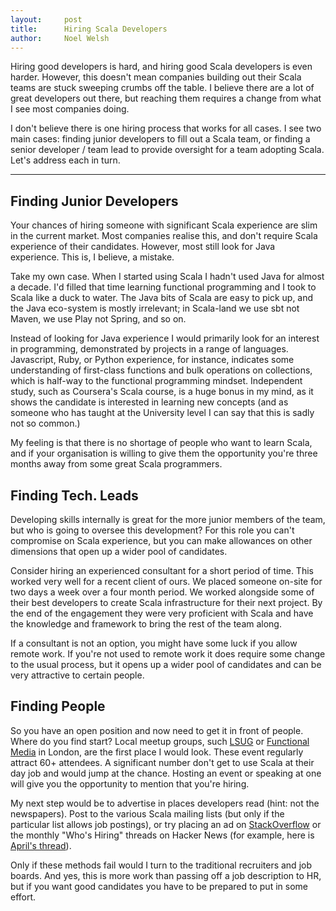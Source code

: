 ```yaml
---
layout:     post
title:      Hiring Scala Developers
author:     Noel Welsh
---
```


Hiring good developers is hard, and hiring good Scala developers is even harder. However, this doesn't mean companies building out their Scala teams are stuck sweeping crumbs off the table. I believe there are a lot of great developers out there, but reaching them requires a change from what I see most companies doing.

I don't believe there is one hiring process that works for all cases. I see two main cases: finding junior developers to fill out a Scala team, or finding a senior developer / team lead to provide oversight for a team adopting Scala. Let's address each in turn.

---

## Finding Junior Developers

Your chances of hiring someone with significant Scala experience are slim in the current market. Most companies realise this, and don't require Scala experience of their candidates. However, most still look for Java experience. This is, I believe, a mistake.

Take my own case. When I started using Scala I hadn't used Java for almost a decade. I'd filled that time learning functional programming and I took to Scala like a duck to water. The Java bits of Scala are easy to pick up, and the Java eco-system is mostly irrelevant; in Scala-land we use sbt not Maven, we use Play not Spring, and so on.

Instead of looking for Java experience I would primarily look for an interest in programming, demonstrated by projects in a range of languages. Javascript, Ruby, or Python experience, for instance, indicates some understanding of first-class functions and bulk operations on collections, which is half-way to the functional programming mindset. Independent study, such as Coursera's Scala course, is a huge bonus in my mind, as it shows the candidate is interested in learning new concepts (and as someone who has taught at the University level I can say that this is sadly not so common.)

My feeling is that there is no shortage of people who want to learn Scala, and if your organisation is willing to give them the opportunity you're three months away from some great Scala programmers.


## Finding Tech. Leads

Developing skills internally is great for the more junior members of the team, but who is going to oversee this development? For this role you can't compromise on Scala experience, but you can make allowances on other dimensions that open up a wider pool of candidates.

Consider hiring an experienced consultant for a short period of time. This worked very well for a recent client of ours. We placed someone on-site for two days a week over a four month period. We worked alongside some of their best developers to create Scala infrastructure for their next project. By the end of the engagement they were very proficient with Scala and have the knowledge and framework to bring the rest of the team along.

If a consultant is not an option, you might have some luck if you allow remote work. If you're not used to remote work it does require some change to the usual process, but it opens up a wider pool of candidates and can be very attractive to certain people.


## Finding People

So you have an open position and now need to get it in front of people. Where do you find start? Local meetup groups, such [LSUG](http://lsug.org/) or [Functional Media](http://www.meetup.com/Functional-Media/) in London, are the first place I would look. These event regularly attract 60+ attendees. A significant number don't get to use Scala at their day job and would jump at the chance. Hosting an event or speaking at one will give you the opportunity to mention that you're hiring.

My next step would be to advertise in places developers read (hint: not the newspapers). Post to the various Scala mailing lists (but only if the particular list allows job postings), or try placing an ad on [StackOverflow](http://stackoverflow.com) or the monthly "Who's Hiring" threads on Hacker News (for example, here is [April's thread](https://news.ycombinator.com/item?id=7507765)).

Only if these methods fail would I turn to the traditional recruiters and job boards. And yes, this is more work than passing off a job description to HR, but if you want good candidates you have to be prepared to put in some effort.
